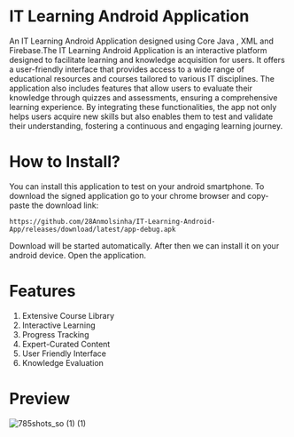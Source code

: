 # IT Learning Android Application

An IT Learning Android Application designed using Core Java , XML and Firebase.The IT Learning Android Application is an interactive platform designed to facilitate learning and knowledge acquisition for users. It offers a user-friendly interface that provides access to a wide range of educational resources and courses tailored to various IT disciplines. The application also includes features that allow users to evaluate their knowledge through quizzes and assessments, ensuring a comprehensive learning experience. By integrating these functionalities, the app not only helps users acquire new skills but also enables them to test and validate their understanding, fostering a continuous and engaging learning journey.

# How to Install?

You can install this application to test on your android smartphone. To download the signed application go to your chrome browser and copy-paste the download link:
```
https://github.com/28Anmolsinha/IT-Learning-Android-App/releases/download/latest/app-debug.apk
```

Download will be started automatically. After then we can install it on your android device. Open the application.

# Features

1. Extensive Course Library
2. Interactive Learning
3. Progress Tracking
4. Expert-Curated Content
5. User Friendly Interface
6. Knowledge Evaluation

# Preview

![785shots_so (1) (1)](https://github.com/user-attachments/assets/97bfa8f1-8767-45fb-8d72-92310929b2a6 )

   
